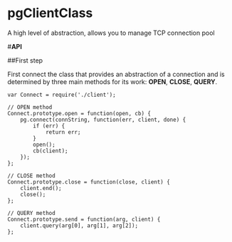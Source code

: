 pgClientClass
=============

A high level of abstraction, allows you to manage TCP connection pool

#**API**

##First step

First connect the class that provides an abstraction of a connection and is determined by three main methods for its work: **OPEN**, **CLOSE**, **QUERY**. 

```
var Connect = require('./client');

// OPEN method
Connect.prototype.open = function(open, cb) {
    pg.connect(connString, function(err, client, done) {
        if (err) {
            return err;
        }
        open();
        cb(client);
    });
};

// CLOSE method
Connect.prototype.close = function(close, client) {
    client.end();
    close();
};

// QUERY method
Connect.prototype.send = function(arg, client) {
    client.query(arg[0], arg[1], arg[2]);
};

```

